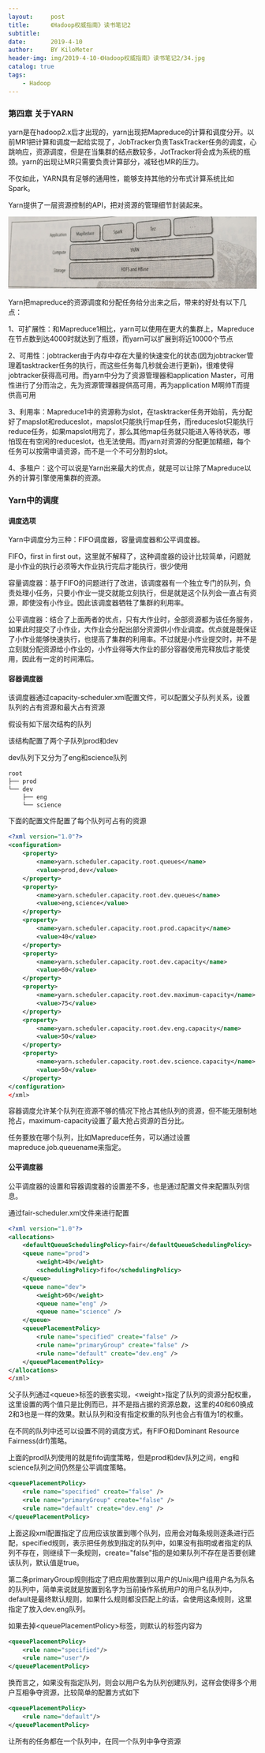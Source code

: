 ```yaml
---
layout:     post
title:      《Hadoop权威指南》读书笔记2
subtitle:   
date:       2019-4-10
author:     BY KiloMeter
header-img: img/2019-4-10-《Hadoop权威指南》读书笔记2/34.jpg
catalog: true
tags:
    - Hadoop
---
```


### 第四章 关于YARN

yarn是在hadoop2.x后才出现的，yarn出现把Mapreduce的计算和调度分开。以前MR1把计算和调度一起给实现了，JobTracker负责TaskTracker任务的调度，心跳响应，资源调度，但是在当集群的结点数较多，JotTracker将会成为系统的瓶颈。yarn的出现让MR只需要负责计算部分，减轻也MR的压力。

不仅如此，YARN具有足够的通用性，能够支持其他的分布式计算系统比如Spark。

Yarn提供了一层资源控制的API，把对资源的管理细节封装起来。

![](/img/2019-4-10-《Hadoop权威指南》读书笔记2/YARN架构位置.png)

Yarn把mapreduce的资源调度和分配任务给分出来之后，带来的好处有以下几点：

1、可扩展性：和Mapreduce1相比，yarn可以使用在更大的集群上，Mapreduce在节点数到达4000时就达到了瓶颈，而yarn可以扩展到将近10000个节点

2、可用性：jobtracker由于内存中存在大量的快速变化的状态(因为jobtracker管理着tasktracker任务的执行，而这些任务每几秒就会进行更新)，很难使得jobtracker获得高可用。而yarn中分为了资源管理器和application Master，可用性进行了分而治之，先为资源管理器提供高可用，再为application M啊帅T而提供高可用

3、利用率：Mapreduce1中的资源称为slot，在tasktracker任务开始前，先分配好了mapslot和reduceslot，mapslot只能执行map任务，而reduceslot只能执行reduce任务，如果mapslot用完了，那么其他map任务就只能进入等待状态，哪怕现在有空闲的reduceslot，也无法使用。而yarn对资源的分配更加精细，每个任务可以按需申请资源，而不是一个不可分割的slot。

4、多租户：这个可以说是Yarn出来最大的优点，就是可以让除了Mapreduce以外的计算引擎使用集群的资源。



### Yarn中的调度

#### 调度选项

Yarn中调度分为三种：FIFO调度器，容量调度器和公平调度器。

FIFO，first in first out，这里就不解释了，这种调度器的设计比较简单，问题就是小作业的执行必须等大作业执行完后才能执行，很少使用

容量调度器：基于FIFO的问题进行了改进，该调度器有一个独立专门的队列，负责处理小任务，只要小作业一提交就能立刻执行，但是就是这个队列会一直占有资源，即使没有小作业。因此该调度器牺牲了集群的利用率。

公平调度器：结合了上面两者的优点，只有大作业时，全部资源都为该任务服务，如果此时提交了小作业，大作业会分配出部分资源供小作业调度。优点就是既保证了小作业能够快速执行，也提高了集群的利用率。不过就是小作业提交时，并不是立刻就分配资源给小作业的，小作业得等大作业的部分容器使用完释放后才能使用，因此有一定的时间滞后。

#### 容器调度器

该调度器通过capacity-scheduler.xml配置文件，可以配置父子队列关系，设置队列的占有资源和最大占有资源

假设有如下层次结构的队列

该结构配置了两个子队列prod和dev

dev队列下又分为了eng和science队列

```
root
├── prod
└── dev
    ├── eng
    └── science
```

下面的配置文件配置了每个队列可占有的资源

```xml
<?xml version="1.0"?>
<configuration>
    <property>
        <name>yarn.scheduler.capacity.root.queues</name>
        <value>prod,dev</value>
    </property>
    <property>
        <name>yarn.scheduler.capacity.root.dev.queues</name>
        <value>eng,science</value>
    </property>
    <property>
        <name>yarn.scheduler.capacity.root.prod.capacity</name>
        <value>40</value>
    </property>
    <property>
        <name>yarn.scheduler.capacity.root.dev.capacity</name>
        <value>60</value>
    </property>
    <property>
        <name>yarn.scheduler.capacity.root.dev.maximum-capacity</name>
        <value>75</value>
    </property>
    <property>
        <name>yarn.scheduler.capacity.root.dev.eng.capacity</name>
        <value>50</value>
    </property>
    <property>
        <name>yarn.scheduler.capacity.root.dev.science.capacity</name>
        <value>50</value>
    </property>
</configuration>
</xml>
```

容器调度允许某个队列在资源不够的情况下抢占其他队列的资源，但不能无限制地抢占，maximum-capacity设置了最大抢占资源的百分比。

任务要放在哪个队列，比如Mapreduce任务，可以通过设置mapreduce.job.queuename来指定。

#### 公平调度器

公平调度器的设置和容器调度器的设置差不多，也是通过配置文件来配置队列信息。

通过fair-scheduler.xml文件来进行配置

```xml
<?xml version="1.0"?>
<allocations>
    <defaultQueueSchedulingPolicy>fair</defaultQueueSchedulingPolicy>
    <queue name="prod">
        <weight>40</weight>
        <schedulingPolicy>fifo</schedulingPolicy>
    </queue>
    <queue name="dev">
        <weight>60</weight>
        <queue name="eng" />
        <queue name="science" />
    </queue>
    <queuePlacementPolicy>
        <rule name="specified" create="false" />
        <rule name="primaryGroup" create="false" />
        <rule name="default" create="dev.eng" />
    </queuePlacementPolicy>
</allocations>
</xml>
```

父子队列通过\<queue\>标签的嵌套实现，\<weight\>指定了队列的资源分配权重，这里设置的两个值只是比例而已，并不是指占据的资源总数，这里的40和60换成2和3也是一样的效果。默认队列和没有指定权重的队列也会占有值为1的权重。

在不同的队列中还可以设置不同的调度方式，有FIFO和Dominant Resource Fairness(drf)策略。

上面的prod队列使用的就是fifo调度策略，但是prod和dev队列之间，eng和science队列之间仍然是公平调度策略。

```xml
<queuePlacementPolicy>
    <rule name="specified" create="false" />
    <rule name="primaryGroup" create="false" />
    <rule name="default" create="dev.eng" />
</queuePlacementPolicy>
```

上面这段xml配置指定了应用应该放置到哪个队列，应用会对每条规则逐条进行匹配，specified规则，表示把任务放到指定的队列中，如果没有指明或者指定的队列不存在，则继续下一条规则，create="false"指的是如果队列不存在是否要创建该队列，默认值是true。

第二条primaryGroup规则指定了把应用放置到以用户的Unix用户组用户名为队名的队列中，简单来说就是放置到名字为当前操作系统用户的用户名队列中，default是最终默认规则，如果什么规则都没匹配上的话，会使用这条规则，这里指定了放入dev.eng队列。

如果去掉\<queuePlacementPolicy\>标签，则默认的标签内容为

```xml
<queuePlacementPolicy>
    <rule name="specified"/>
    <rule name="user"/>
</queuePlacementPolicy>
```

换而言之，如果没有指定队列，则会以用户名为队列创建队列，这样会使得多个用户互相争夺资源，比较简单的配置方式如下 

```xml
<queuePlacementPolicy>
    <rule name="default"/>
</queuePlacementPolicy>
```

让所有的任务都在一个队列中，在同一个队列中争夺资源